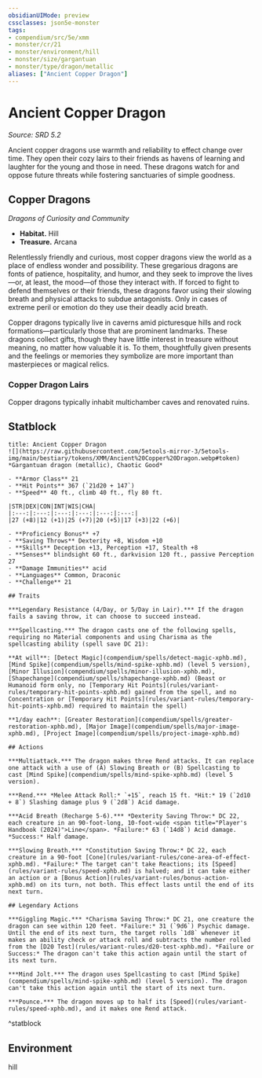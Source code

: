 ```yaml
---
obsidianUIMode: preview
cssclasses: json5e-monster
tags:
- compendium/src/5e/xmm
- monster/cr/21
- monster/environment/hill
- monster/size/gargantuan
- monster/type/dragon/metallic
aliases: ["Ancient Copper Dragon"]
---
```

# Ancient Copper Dragon
*Source: SRD 5.2*  

Ancient copper dragons use warmth and reliability to effect change over time. They open their cozy lairs to their friends as havens of learning and laughter for the young and those in need. These dragons watch for and oppose future threats while fostering sanctuaries of simple goodness.

## Copper Dragons

*Dragons of Curiosity and Community*

- **Habitat.** Hill  
- **Treasure.** Arcana  

Relentlessly friendly and curious, most copper dragons view the world as a place of endless wonder and possibility. These gregarious dragons are fonts of patience, hospitality, and humor, and they seek to improve the lives—or, at least, the mood—of those they interact with. If forced to fight to defend themselves or their friends, these dragons favor using their slowing breath and physical attacks to subdue antagonists. Only in cases of extreme peril or emotion do they use their deadly acid breath.

Copper dragons typically live in caverns amid picturesque hills and rock formations—particularly those that are prominent landmarks. These dragons collect gifts, though they have little interest in treasure without meaning, no matter how valuable it is. To them, thoughtfully given presents and the feelings or memories they symbolize are more important than masterpieces or magical relics.

### Copper Dragon Lairs

Copper dragons typically inhabit multichamber caves and renovated ruins.

## Statblock

```ad-statblock
title: Ancient Copper Dragon
![](https://raw.githubusercontent.com/5etools-mirror-3/5etools-img/main/bestiary/tokens/XMM/Ancient%20Copper%20Dragon.webp#token)
*Gargantuan dragon (metallic), Chaotic Good*

- **Armor Class** 21
- **Hit Points** 367 (`21d20 + 147`)
- **Speed** 40 ft., climb 40 ft., fly 80 ft.

|STR|DEX|CON|INT|WIS|CHA|
|:---:|:---:|:---:|:---:|:---:|:---:|
|27 (+8)|12 (+1)|25 (+7)|20 (+5)|17 (+3)|22 (+6)|

- **Proficiency Bonus** +7
- **Saving Throws** Dexterity +8, Wisdom +10
- **Skills** Deception +13, Perception +17, Stealth +8
- **Senses** blindsight 60 ft., darkvision 120 ft., passive Perception 27
- **Damage Immunities** acid
- **Languages** Common, Draconic
- **Challenge** 21

## Traits

***Legendary Resistance (4/Day, or 5/Day in Lair).*** If the dragon fails a saving throw, it can choose to succeed instead.

***Spellcasting.*** The dragon casts one of the following spells, requiring no Material components and using Charisma as the spellcasting ability (spell save DC 21):

**At will**: [Detect Magic](compendium/spells/detect-magic-xphb.md), [Mind Spike](compendium/spells/mind-spike-xphb.md) (level 5 version), [Minor Illusion](compendium/spells/minor-illusion-xphb.md), [Shapechange](compendium/spells/shapechange-xphb.md) (Beast or Humanoid form only, no [Temporary Hit Points](rules/variant-rules/temporary-hit-points-xphb.md) gained from the spell, and no Concentration or [Temporary Hit Points](rules/variant-rules/temporary-hit-points-xphb.md) required to maintain the spell)

**1/day each**: [Greater Restoration](compendium/spells/greater-restoration-xphb.md), [Major Image](compendium/spells/major-image-xphb.md), [Project Image](compendium/spells/project-image-xphb.md)

## Actions

***Multiattack.*** The dragon makes three Rend attacks. It can replace one attack with a use of (A) Slowing Breath or (B) Spellcasting to cast [Mind Spike](compendium/spells/mind-spike-xphb.md) (level 5 version).

***Rend.*** *Melee Attack Roll:* `+15`, reach 15 ft. *Hit:* 19 (`2d10 + 8`) Slashing damage plus 9 (`2d8`) Acid damage.

***Acid Breath (Recharge 5-6).*** *Dexterity Saving Throw:* DC 22, each creature in an 90-foot-long, 10-foot-wide <span title="Player's Handbook (2024)">Line</span>. *Failure:* 63 (`14d8`) Acid damage. *Success:* Half damage.

***Slowing Breath.*** *Constitution Saving Throw:* DC 22, each creature in a 90-foot [Cone](rules/variant-rules/cone-area-of-effect-xphb.md). *Failure:* The target can't take Reactions; its [Speed](rules/variant-rules/speed-xphb.md) is halved; and it can take either an action or a [Bonus Action](rules/variant-rules/bonus-action-xphb.md) on its turn, not both. This effect lasts until the end of its next turn.

## Legendary Actions

***Giggling Magic.*** *Charisma Saving Throw:* DC 21, one creature the dragon can see within 120 feet. *Failure:* 31 (`9d6`) Psychic damage. Until the end of its next turn, the target rolls `1d8` whenever it makes an ability check or attack roll and subtracts the number rolled from the [D20 Test](rules/variant-rules/d20-test-xphb.md). *Failure or Success:* The dragon can't take this action again until the start of its next turn.

***Mind Jolt.*** The dragon uses Spellcasting to cast [Mind Spike](compendium/spells/mind-spike-xphb.md) (level 5 version). The dragon can't take this action again until the start of its next turn.

***Pounce.*** The dragon moves up to half its [Speed](rules/variant-rules/speed-xphb.md), and it makes one Rend attack.
```
^statblock

## Environment

hill